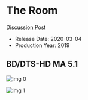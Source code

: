 # The Room

[Discussion Post](https://www.avsforum.com/threads/bass-eq-for-filtered-movies.2995212/post-59384072)

* Release Date: 2020-03-04
* Production Year: 2019

## BD/DTS-HD MA 5.1

![img 0](https://i.imgur.com/05G34EP.jpg)

![img 1](https://i.imgur.com/GNNcggk.png)

